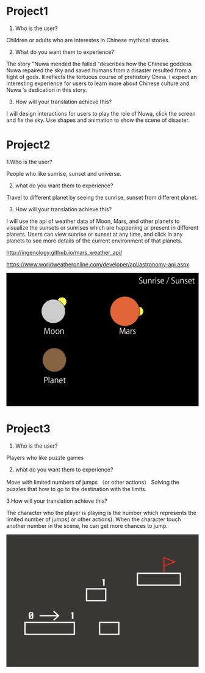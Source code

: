 # Project1

1. Who is the user?

Children or adults who are interestes in Chinese mythical stories.

2. What do you want them to experience?

The story "Nuwa mended the falled "describes how the Chinese goddess Nuwa repaired the sky and saved humans from a disaster resulted from a fight of gods. It reflects the tortuous course of prehistory China. I expect an interesting experience for users to learn more about Chinese culture and Nuwa 's dedication in this story.


3. How will your translation achieve this?

I will design interactions for users to play the role of Nuwa, click the screen and fix the sky.
Use shapes and animation to show the scene of disaster.

# Project2

1.Who is the user?

People who like sunrise, sunset and universe.

2. what do you want them to experience?

Travel to different planet by seeing the sunrise, sunset from different planet.

3. How will your translation achieve this?

I will use the api of weather data of Moon, Mars, and other planets to visualize the sunsets or sunrises which are happening ar present in different planets. Users can view sunrise or sunset at any time, and click in any planets to see more details of the current environment of that planets.

http://ingenology.github.io/mars_weather_api/

https://www.worldweatheronline.com/developer/api/astronomy-api.aspx

![alt text](https://github.com/right77/openframeworks/blob/master/Assignment_3/Drawing/project2.png?raw=true "Project2")

# Project3

1. Who is the user?

Players who like puzzle games

2. what do you want them to experience?

Move with limited numbers of jumps （or other actions）
Solving the puzzles that how to go to the destination with the limits.


3.How will your translation achieve this?

The character who the player is playing is the number which represents the limited number of jumps( or other actions).
When the character touch another number in the scene, he can get more chances to jump.

![alt text](https://github.com/right77/openframeworks/blob/master/Assignment_3/Drawing/Project3.png?raw=true "Project3")
